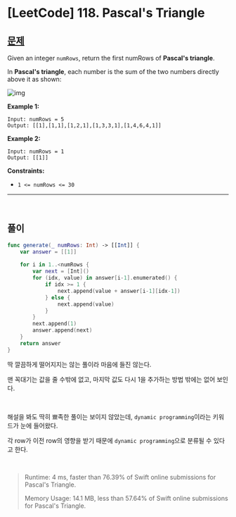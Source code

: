 # [LeetCode] 118. Pascal's Triangle

## [문제](https://leetcode.com/problems/pascals-triangle/)

Given an integer `numRows`, return the first numRows of **Pascal's triangle**.

In **Pascal's triangle**, each number is the sum of the two numbers directly above it as shown:

![img](https://upload.wikimedia.org/wikipedia/commons/0/0d/PascalTriangleAnimated2.gif)

 

**Example 1:**

```
Input: numRows = 5
Output: [[1],[1,1],[1,2,1],[1,3,3,1],[1,4,6,4,1]]
```

**Example 2:**

```
Input: numRows = 1
Output: [[1]]
```

 

**Constraints:**

- `1 <= numRows <= 30`



-----

<br>

## 풀이

```swift
func generate(_ numRows: Int) -> [[Int]] {
    var answer = [[1]]
    
    for i in 1..<numRows {
        var next = [Int]()
        for (idx, value) in answer[i-1].enumerated() {
            if idx >= 1 {
                next.append(value + answer[i-1][idx-1])
            } else {
                next.append(value)
            }
        }
        next.append(1)
        answer.append(next)
    }
    return answer
}
```

딱 깔끔하게 떨어지지는 않는 풀이라 마음에 들진 않는다.

맨 꼭대기는 값을 줄 수밖에 없고, 마지막 값도 다시 1을 추가하는 방법 밖에는 없어 보인다.

<br>

해설을 봐도 딱히 뾰족한 풀이는 보이지 않았는데, `dynamic programming`이라는 키워드가 눈에 들어왔다. 

각 row가 이전 row의 영향을 받기 때문에 `dynamic programming`으로 분류될 수 있다고 한다.

<br>

> Runtime: 4 ms, faster than 76.39% of Swift online submissions for Pascal's Triangle.
>
> Memory Usage: 14.1 MB, less than 57.64% of Swift online submissions for Pascal's Triangle.
